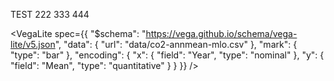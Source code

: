 TEST 222 333 444

<VegaLite
  spec={{
    "$schema": "https://vega.github.io/schema/vega-lite/v5.json",
    "data": {
      "url": "data/co2-annmean-mlo.csv"
    },
    "mark": {
      "type": "bar"
    },
    "encoding": {
      "x": {
        "field": "Year",
        "type": "nominal"
      },
      "y": {
        "field": "Mean",
        "type": "quantitative"
      }
    }
  }}
/>


